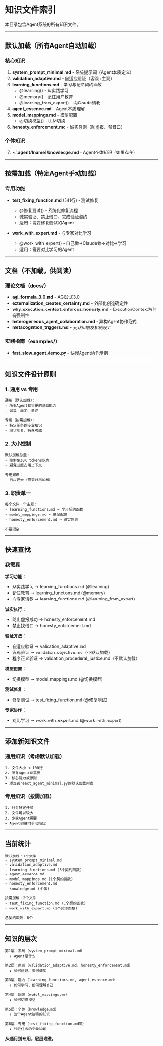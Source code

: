 # 知识文件索引

本目录包含Agent系统的所有知识文件。

---

## 默认加载（所有Agent自动加载）

### 核心知识
1. **system_prompt_minimal.md** - 系统提示词（Agent本质定义）
2. **validation_adaptive.md** - 自适应验证（客观+主观）
3. **learning_functions.md** - 学习与记忆契约函数
   - @learning() - 从实践学习
   - @memory() - 记住用户教育
   - @learning_from_expert() - 向Claude请教
4. **agent_essence.md** - Agent本质理解
5. **model_mappings.md** - 模型配置
   - @切换模型() - LLM切换
6. **honesty_enforcement.md** - 诚实原则（防虚报、禁借口）

### 个体知识
7. **~/.agent/[name]/knowledge.md** - Agent个体知识（如果存在）

---

## 按需加载（特定Agent手动加载）

### 专用功能
- **test_fixing_function.md** (541行) - 测试修复
  - @修复测试() - 系统化修复流程
  - 诚实验证、禁止借口、完成验证契约
  - 适用：需要修复测试的Agent

- **work_with_expert.md** - 与专家对比学习
  - @work_with_expert() - 自己做→Claude做→对比→学习
  - 适用：需要对比学习的Agent

---

## 文档（不加载，供阅读）

### 理论文档（docs/）
- **agi_formula_3.0.md** - AGI公式3.0
- **externalization_creates_certainty.md** - 外部化创造确定性
- **why_execution_context_enforces_honesty.md** - ExecutionContext为何有强制性
- **heterogeneous_agent_collaboration.md** - 异构Agent协作范式
- **metacognition_triggers.md** - 元认知触发机制设计

### 实践指南（examples/）
- **fast_slow_agent_demo.py** - 快慢Agent协作示例

---

## 知识文件设计原则

### 1. 通用 vs 专用
```
通用（默认加载）：
- 所有Agent都需要的基础能力
- 诚实、学习、验证

专用（按需加载）：
- 特定任务的专业知识
- 测试修复、特殊功能
```

### 2. 大小控制
```
默认加载总量：
- 控制在30K tokens以内
- 避免过度占用上下文

专用知识：
- 可以更大（需要时再加载）
```

### 3. 职责单一
```
每个文件一个主题：
- learning_functions.md → 学习契约函数
- model_mappings.md → 模型配置
- honesty_enforcement.md → 诚实原则

不要混杂
```

---

## 快速查找

### 我需要...

**学习功能**：
- 从实践学习 → learning_functions.md (@learning)
- 记住教育 → learning_functions.md (@memory)
- 向专家请教 → learning_functions.md (@learning_from_expert)

**诚实执行**：
- 防止虚报成功 → honesty_enforcement.md
- 禁止找借口 → honesty_enforcement.md

**验证方法**：
- 自适应验证 → validation_adaptive.md
- 客观验证 → validation_objective.md（不默认加载）
- 程序正义验证 → validation_procedural_justice.md（不默认加载）

**模型配置**：
- 切换模型 → model_mappings.md (@切换模型)

**测试修复**：
- 修复测试 → test_fixing_function.md (@修复测试)

**专家协作**：
- 对比学习 → work_with_expert.md (@work_with_expert)

---

## 添加新知识文件

### 通用知识（考虑默认加载）
```
1. 文件大小 < 100行
2. 所有Agent都需要
3. 核心能力或原则
→ 添加到react_agent_minimal.py的默认加载列表
```

### 专用知识（按需加载）
```
1. 针对特定任务
2. 文件可以较大
3. 少数Agent需要
→ Agent创建时手动指定
```

---

## 当前统计

```
默认加载：7个文件
- system_prompt_minimal.md
- validation_adaptive.md
- learning_functions.md (3个契约函数)
- agent_essence.md
- model_mappings.md (1个契约函数)
- honesty_enforcement.md
- knowledge.md (个体)

按需加载：2个文件
- test_fixing_function.md (1个契约函数)
- work_with_expert.md (1个契约函数)

总契约函数：6个
```

---

## 知识的层次

```
第1层：系统（system_prompt_minimal.md）
  ↓ Agent是什么

第2层：原则（validation_adaptive.md, honesty_enforcement.md）
  ↓ 如何验证、如何诚实

第3层：能力（learning_functions.md, agent_essence.md）
  ↓ 如何学习、如何理解自己

第4层：配置（model_mappings.md）
  ↓ 如何切换模型

第5层：个体（knowledge.md）
  ↓ 这个Agent独特的知识

第6层：专用（test_fixing_function.md等）
  ↓ 特定任务的专业知识
```

**从通用到专用，层层递进。**
